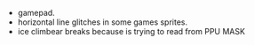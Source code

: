 - gamepad.
- horizontal line glitches in some games sprites.
- ice climbear breaks because is trying to read from PPU MASK